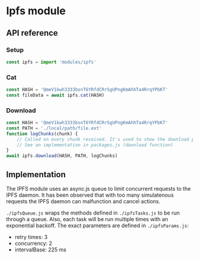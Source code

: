 # Ipfs module

## API reference

### Setup

```javascript
const ipfs = import 'modules/ipfs'
```

### Cat

```javascript
const HASH = 'QmeV1kwh3333bsnT6YRfdCRrSgUPngKmAhhTa4RrqYPbKT'
const fileData = await ipfs.cat(HASH)
```

### Download

```javascript
const HASH = 'QmeV1kwh3333bsnT6YRfdCRrSgUPngKmAhhTa4RrqYPbKT'
const PATH = './local/path/file.ext'
function logChunks(chunk) {
    // Called on every chunk received. It's used to show the download progress.
    // See an implementation in packages.js (download function)
}
await ipfs.download(HASH, PATH, logChunks)
```

## Implementation

The IPFS module uses an async.js queue to limit concurrent requests to the IPFS daemon. It has been observed that with too many simulatenous requests the IPFS daemon can malfunction and cancel actions.

`./ipfsQueue.js` wraps the methods defined in `./ipfsTasks.js` to be run through a queue. Also, each task will be run multiple times with an exponential backoff. The exact parameters are defined in `./ipfsParams.js`:

- retry times: 3
- concurrency: 2
- intervalBase: 225 ms
